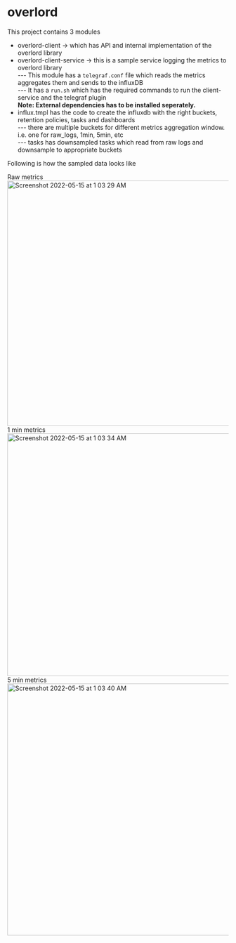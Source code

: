 # overlord

This project contains 3 modules
- overlord-client -> which has API and internal implementation of the overlord library
- overlord-client-service -> this is a sample service logging the metrics to overlord library<br>
--- This module has a `telegraf.conf` file which reads the metrics aggregates them and sends to the influxDB<br>
--- It has a `run.sh` which has the required commands to run the client-service and the telegraf plugin<br>
<b>Note: External dependencies has to be installed seperately.</b><br>
- influx.tmpl has the code to create the influxdb with the right buckets, retention policies, tasks and dashboards<br>
--- there are multiple buckets for different metrics aggregation window. i.e. one for raw_logs, 1min, 5min, etc<br>
--- tasks has downsampled tasks which read from raw logs and downsample to appropriate buckets<br>

Following is how the sampled data looks like

<tr>
<td>Raw metrics</td>
<td><img width="559" alt="Screenshot 2022-05-15 at 1 03 29 AM" src="https://user-images.githubusercontent.com/887164/168445921-ee4a8cba-811b-4874-9270-b2f68d0c5351.png"></td>
</tr>
<tr>
<td>1 min metrics</td>
<td><img width="553" alt="Screenshot 2022-05-15 at 1 03 34 AM" src="https://user-images.githubusercontent.com/887164/168445924-d189d78a-3567-4d02-9a9d-b524518bd4aa.png"></td>
</tr>
<tr>
<td>5 min metrics</td>
<td><img width="574" alt="Screenshot 2022-05-15 at 1 03 40 AM" src="https://user-images.githubusercontent.com/887164/168445926-b41e2cbf-98ca-45d4-b160-ca47e0dfdcf0.png"></td>
<tr>
